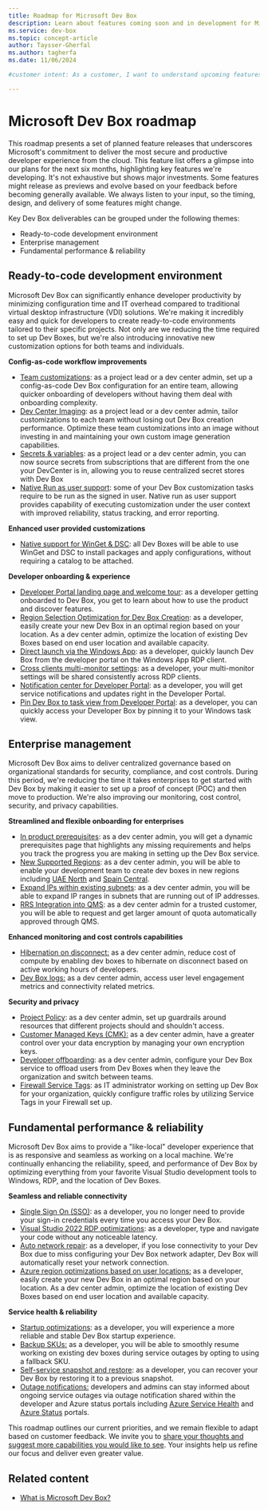 ```yaml
---
title: Roadmap for Microsoft Dev Box
description: Learn about features coming soon and in development for Microsoft Dev Box.
ms.service: dev-box
ms.topic: concept-article
author: Taysser-Gherfal
ms.author: tagherfa
ms.date: 11/06/2024

#customer intent: As a customer, I want to understand upcoming features and enhancements in Microsoft Dev Box so that I can plan and optimize development and deployment strategies.

---
```

# Microsoft Dev Box roadmap

This roadmap presents a set of planned feature releases that underscores Microsoft's commitment to deliver the most secure and productive developer experience from the cloud. This feature list offers a glimpse into our plans for the next six months, highlighting key features we're developing. It's not exhaustive but shows major investments. Some features might release as previews and evolve based on your feedback before becoming generally available. We always listen to your input, so the timing, design, and delivery of some features might change.

Key Dev Box deliverables can be grouped under the following themes:

- Ready-to-code development environment
- Enterprise management
- Fundamental performance & reliability  

## Ready-to-code development environment

Microsoft Dev Box can significantly enhance developer productivity by minimizing configuration time and IT overhead compared to traditional virtual desktop infrastructure (VDI) solutions. We're making it incredibly easy and quick for developers to create ready-to-code environments tailored to their specific projects. Not only are we reducing the time required to set up Dev Boxes, but we're also introducing innovative new customization options for both teams and individuals.

**Config-as-code workflow improvements**

- [Team customizations](https://developercommunity.visualstudio.com/t/Share-customization-files-across-my-team/10729596?sort=newest): as a project lead or a dev center admin, set up a config-as-code Dev Box configuration for an entire team, allowing quicker onboarding of developers without having them deal with onboarding complexity.
- [Dev Center Imaging](https://developercommunity.visualstudio.com/t/Speed-up-Dev-Box-customization-using-a-c/10729598): as a project lead or a dev center admin, tailor customizations to each team without losing out Dev Box creation performance. Optimize these team customizations into an image without investing in and maintaining your own custom image generation capabilities. 
- [Secrets & variables](https://developercommunity.visualstudio.com/t/Customization-YAMLs:-Use-secrets-from-a/10729608?sort=newest): as a project lead or a dev center admin, you can now source secrets from subscriptions that are different from the one your DevCenter is in, allowing you to reuse centralized secret stores with Dev Box
- [Native Run as user support](https://developercommunity.visualstudio.com/t/Improve-run-as-user-support-for-Dev-Box/10719951): some of your Dev Box customization tasks require to be run as the signed in user. Native run as user support provides capability of executing customization under the user context with improved reliability, status tracking, and error reporting. 

**Enhanced user provided customizations**

- [Native support for WinGet & DSC](https://developercommunity.visualstudio.com/t/I-would-like-my-Dev-Box-to-run-Winget-an/10719983): all Dev Boxes will be able to use WinGet and DSC to install packages and apply configurations, without requiring a catalog to be attached.

**Developer onboarding & experience**

- [Developer Portal landing page and welcome tour](https://developercommunity.microsoft.com/t/Developer-Portal-landing-page-and-welcom/10720999): as a developer getting onboarded to Dev Box, you get to learn about how to use the product and discover features.
- [Region Selection Optimization for Dev Box Creation](): as a developer, easily create your new Dev Box in an optimal region based on your location. As a dev center admin, optimize the location of existing Dev Boxes based on end user location and available capacity.
- [Direct launch via the Windows App](): as a developer, quickly launch Dev Box from the developer portal on the Windows App RDP client.
- [Cross clients multi-monitor settings](): as a developer, your multi-monitor settings will be shared consistently across RDP clients.
- [Notification center for Developer Portal](): as a developer, you will get service notifications and updates right in the Developer Portal.
- [Pin Dev Box to task view from Developer Portal](https://developercommunity.visualstudio.com/t/Ping-to-task-view-is-not-quite-working-f/10719957): as a developer, you can quickly access your Developer Box by pinning it to your Windows task view.

## Enterprise management

Microsoft Dev Box aims to deliver centralized governance based on organizational standards for security, compliance, and cost controls. During this period, we're reducing the time it takes enterprises to get started with Dev Box by making it easier to set up a proof of concept (POC) and then move to production. We're also improving our monitoring, cost control, security, and privacy capabilities.

**Streamlined and flexible onboarding for enterprises**

- [In product prerequisites](): as a dev center admin, you will get a dynamic prerequisites page that highlights any missing requirements and helps you track the progress you are making in setting up the Dev Box service.
- [New Supported Regions](): as a dev center admin, you will be able to enable your development team to create dev boxes in new regions including [UAE North](https://developercommunity.visualstudio.com/t/Support-for-Dev-Box-in-UAE-North/10781448) and [Spain Central](https://developercommunity.visualstudio.com/t/Dev-Box-support-in-Spain-Central/10781449).
- [Expand IPs within existing subnets](https://developercommunity.visualstudio.com/t/Expand-IPs-within-existing-Subnets-in-a/10781464): as a dev center admin, you will be able to expand IP ranges in subnets that are running out of IP addresses.
- [RRS Integration into QMS](https://developercommunity.visualstudio.com/t/Automatically-approve-higher-amounts-of/10781465): as a dev center admin for a trusted customer, you will be able to request and get larger amount of quota automatically approved through QMS.

**Enhanced monitoring and cost controls capabilities**

- [Hibernation on disconnect:](https://developercommunity.visualstudio.com/t/Customize-hibernation-options/10640621?entry=suggestion&q=hibernation+disconnect) as a dev center admin, reduce cost of compute by enabling dev boxes to hibernate on disconnect based on active working hours of developers.
- [Dev Box logs:](https://developercommunity.visualstudio.com/t/When-Microsoft-Monitoring-Agent-will-be/10471575?entry=suggestion&q=Azure+Monitor) as a dev center admin, access user level engagement metrics and connectivity related metrics. 

**Security and privacy**

- [Project Policy](https://developercommunity.visualstudio.com/t/Curation-for-Dev-Center-and-Projects-und/10719953): as a dev center admin, set up guardrails around resources that different projects should and shouldn't access.
- [Customer Managed Keys (CMK):](https://developercommunity.visualstudio.com/t/Encryption-with-customer-managed-keys-fo/10720463) as a dev center admin, have a greater control over your data encryption by managing your own encryption keys.
- [Developer offboarding](https://developercommunity.visualstudio.com/t/Provide-a-means-to-do-external-cleanup/10670632?q=delete+unused+): as a dev center admin, configure your Dev Box service to offload users from Dev Boxes when they leave the organization and switch between teams.
- [Firewall Service Tags](https://developercommunity.visualstudio.com/t/Dev-Box:-Advanced-notice-and-notificatio/10704156?q=firewall): as IT administrator working on setting up Dev Box for your organization, quickly configure traffic roles by utilizing Service Tags in your Firewall set up.  

## Fundamental performance & reliability

Microsoft Dev Box aims to provide a "like-local" developer experience that is as responsive and seamless as working on a local machine. We're continually enhancing the reliability, speed, and performance of Dev Box by optimizing everything from your favorite Visual Studio development tools to Windows, RDP, and the location of Dev Boxes.

**Seamless and reliable connectivity**

- [Single Sign On (SSO)](https://developercommunity.visualstudio.com/t/Enable-single-sign-on-for-dev-boxes/10720478): as a developer, you no longer need to provide your sign-in credentials every time you access your Dev Box.
- [Visual Studio 2022 RDP optimizations](https://developercommunity.microsoft.com/t/VS-and-VS-Code-optimizations-for-Dev-Box/10720946): as a developer, type and navigate your code without any noticeable latency.
- [Auto network repair](https://developercommunity.visualstudio.com/t/Enable-Network-Adapter-after-wrongly-dis/10656306): as a developer, if you lose connectivity to your Dev Box due to miss configuring your Dev Box network adapter, Dev Box will automatically reset your network connection.
- [Azure region optimizations based on user locations:](https://developercommunity.visualstudio.com/t/Move-VM-to-different-poolregion/10277787) as a developer, easily create your new Dev Box in an optimal region based on your location. As a dev center admin, optimize the location of existing Dev Boxes based on end user location and available capacity. 

**Service health & reliability**

- [Startup optimizations](https://developercommunity.visualstudio.com/t/Startup-optimizations-for-Dev-box/10781438): as a developer, you will experience a more reliable and stable Dev Box startup experience.
- [Backup SKUs:](https://developercommunity.visualstudio.com/t/Back-up-SKUs-in-case-of-capacity-outage/10720451) as a developer, you will be able to smoothly resume working on existing dev boxes during service outages by opting to using a fallback SKU.
- [Self-service snapshot and restore](https://developercommunity.visualstudio.com/t/Self-serve-snapshot-and-restore/10719611): as a developer, you can recover your Dev Box by restoring it to a previous snapshot.
- [Outage notifications:](https://developercommunity.visualstudio.com/t/Outage-notifications-for-Dev-Box/10720453) developers and admins can stay informed about ongoing service outages via outage notification shared within the developer and Azure status portals including [Azure Service Health](https://azure.microsoft.com/en-us/get-started/azure-portal/service-health) and [Azure Status](https://azure.status.microsoft/en-us/status) portals.


This roadmap outlines our current priorities, and we remain flexible to adapt based on customer feedback. We invite you to [share your thoughts and suggest more capabilities you would like to see](https://aka.ms/DevBox/Feedback). Your insights help us refine our focus and deliver even greater value.

## Related content

- [What is Microsoft Dev Box?](overview-what-is-microsoft-dev-box.md)
